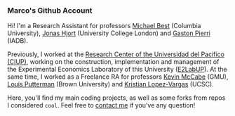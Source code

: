### Marco's Github Account

Hi! I'm a Research Assistant for professors [Michael Best](https://econ.columbia.edu/econpeople/michael-best/) (Columbia University), [Jonas Hjort](https://sites.google.com/site/jonashjort/) (University College London) and [Gaston Pierri](https://gastonpierri.com/) (IADB).

Previously, I worked at the [Research Center of the Universidad del Pacifico (CIUP)](http://www.google.com/url?q=http%3A%2F%2Fwww.up.edu.pe%2Fen%2Fresearch-areas-centers%2Fciup%2FPaginas%2Fdefault.aspx&sa=D&sntz=1&usg=AFQjCNH73HZJ2zE67i59Rkj4tM9JZ1oi9g), working on the construction, implementation and management of the Experimental Economics Laboratory of this University ([E2LabUP](https://e2lab.up.edu.pe/)). At the same time, I worked as a Freelance RA for professors [Kevin McCabe](https://www.google.com/url?q=https%3A%2F%2Feconomics.gmu.edu%2Fpeople%2Fkmccabe&sa=D&sntz=1&usg=AFQjCNEuPbdIgo_YUxWv-1Sil04Faadgaw) (GMU), [Louis Putterman](https://www.brown.edu/academics/population-studies/people/person/louis-putterman) (Brown University) and [Kristian Lopez-Vargas](https://kmlv.github.io/) (UCSC).

Here, you'll find my main coding projects, as well as some forks from repos I considered `cool`. Feel free to [contact me](mailto:a20141676@pucp.edu.pe) if you've any question!
